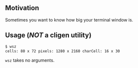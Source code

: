 Motivation
----------

Sometimes you want to know how big your terminal window is.

Usage (***NOT*** a cligen utility)
-----
```sh
$ wsz
cells: 80 x 72 pixels: 1280 x 2160 charCell: 16 x 30
```
`wsz` takes no arguments.
